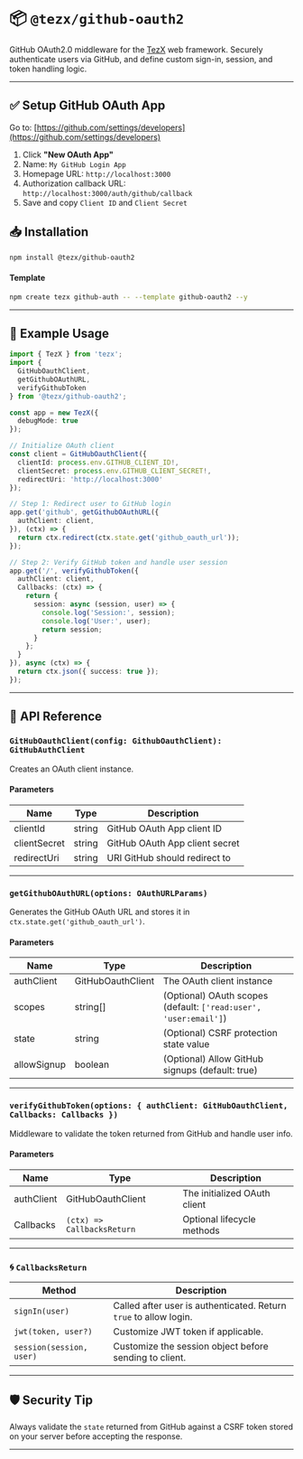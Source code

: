 
# 📦 `@tezx/github-oauth2`

GitHub OAuth2.0 middleware for the [TezX](https://github.com/tezxjs/TezX) web framework. Securely authenticate users via GitHub, and define custom sign-in, session, and token handling logic.

---

## ✅ Setup GitHub OAuth App

Go to: [https://github.com/settings/developers](https://github.com/settings/developers)

1. Click **"New OAuth App"**
2. Name: `My GitHub Login App`
3. Homepage URL: `http://localhost:3000`
4. Authorization callback URL: `http://localhost:3000/auth/github/callback`
5. Save and copy `Client ID` and `Client Secret`

## 📥 Installation

```bash
npm install @tezx/github-oauth2
```

#### **Template**

```bash
npm create tezx github-auth -- --template github-oauth2 --y
```

---

## 📄 Example Usage

```ts
import { TezX } from 'tezx';
import {
  GitHubOauthClient,
  getGithubOAuthURL,
  verifyGithubToken
} from '@tezx/github-oauth2';

const app = new TezX({
  debugMode: true
});

// Initialize OAuth client
const client = GitHubOauthClient({
  clientId: process.env.GITHUB_CLIENT_ID!,
  clientSecret: process.env.GITHUB_CLIENT_SECRET!,
  redirectUri: 'http://localhost:3000'
});

// Step 1: Redirect user to GitHub login
app.get('github', getGithubOAuthURL({
  authClient: client,
}), (ctx) => {
  return ctx.redirect(ctx.state.get('github_oauth_url'));
});

// Step 2: Verify GitHub token and handle user session
app.get('/', verifyGithubToken({
  authClient: client,
  Callbacks: (ctx) => {
    return {
      session: async (session, user) => {
        console.log('Session:', session);
        console.log('User:', user);
        return session;
      }
    };
  }
}), async (ctx) => {
  return ctx.json({ success: true });
});
```

---

## 🧩 API Reference

### `GitHubOauthClient(config: GithubOauthClient): GitHubAuthClient`

Creates an OAuth client instance.

#### Parameters

| Name         | Type   | Description                    |
| ------------ | ------ | ------------------------------ |
| clientId     | string | GitHub OAuth App client ID     |
| clientSecret | string | GitHub OAuth App client secret |
| redirectUri  | string | URI GitHub should redirect to  |

---

### `getGithubOAuthURL(options: OAuthURLParams)`

Generates the GitHub OAuth URL and stores it in `ctx.state.get('github_oauth_url')`.

#### Parameters

| Name        | Type              | Description                                                      |
| ----------- | ----------------- | ---------------------------------------------------------------- |
| authClient  | GitHubOauthClient | The OAuth client instance                                        |
| scopes      | string\[]         | (Optional) OAuth scopes (default: `['read:user', 'user:email']`) |
| state       | string            | (Optional) CSRF protection state value                           |
| allowSignup | boolean           | (Optional) Allow GitHub signups (default: true)                  |

---

### `verifyGithubToken(options: { authClient: GitHubOauthClient, Callbacks: Callbacks })`

Middleware to validate the token returned from GitHub and handle user info.

#### Parameters

| Name       | Type                       | Description                  |
| ---------- | -------------------------- | ---------------------------- |
| authClient | GitHubOauthClient          | The initialized OAuth client |
| Callbacks  | `(ctx) => CallbacksReturn` | Optional lifecycle methods   |

---

### 🌀 `CallbacksReturn`

| Method                   | Description                                                       |
| ------------------------ | ----------------------------------------------------------------- |
| `signIn(user)`           | Called after user is authenticated. Return `true` to allow login. |
| `jwt(token, user?)`      | Customize JWT token if applicable.                                |
| `session(session, user)` | Customize the session object before sending to client.            |

---

## 🛡 Security Tip

Always validate the `state` returned from GitHub against a CSRF token stored on your server before accepting the response.

---
